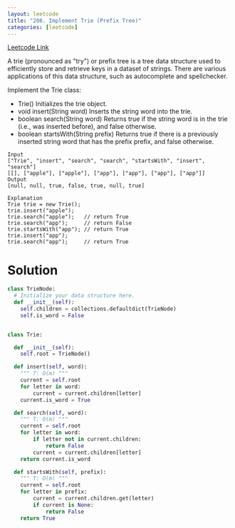 ```yaml
---
layout: leetcode
title: "208. Implement Trie (Prefix Tree)"
categories: [leetcode]
---
```


[Leetcode Link](https://leetcode.com/problems/merge-two-sorted-lists/https://leetcode.com/problems/implement-trie-prefix-tree/)

A trie (pronounced as "try") or prefix tree is a tree data structure used to efficiently store and retrieve keys in a dataset of strings. There are various applications of this data structure, such as autocomplete and spellchecker.

Implement the Trie class:

* Trie() Initializes the trie object.
* void insert(String word) Inserts the string word into the trie.
* boolean search(String word) Returns true if the string word is in the trie (i.e., was inserted before), and false otherwise.
* boolean startsWith(String prefix) Returns true if there is a previously inserted string word that has the prefix prefix, and false otherwise.

 
```
Input
["Trie", "insert", "search", "search", "startsWith", "insert", "search"]
[[], ["apple"], ["apple"], ["app"], ["app"], ["app"], ["app"]]
Output
[null, null, true, false, true, null, true]

Explanation
Trie trie = new Trie();
trie.insert("apple");
trie.search("apple");   // return True
trie.search("app");     // return False
trie.startsWith("app"); // return True
trie.insert("app");
trie.search("app");     // return True
```

# Solution


```python
class TrieNode:
  # Initialize your data structure here.
  def __init__(self):
    self.children = collections.defaultdict(TrieNode)
    self.is_word = False


class Trie:

  def __init__(self):
    self.root = TrieNode()

  def insert(self, word):
    """ T: O(m) """
    current = self.root
    for letter in word:
        current = current.children[letter]
    current.is_word = True

  def search(self, word):
    """ T: O(m) """
    current = self.root
    for letter in word:
        if letter not in current.children:
            return False
        current = current.children[letter]
    return current.is_word

  def startsWith(self, prefix):
    """ T: O(m) """
    current = self.root
    for letter in prefix:
        current = current.children.get(letter)
        if current is None:
            return False
    return True
```